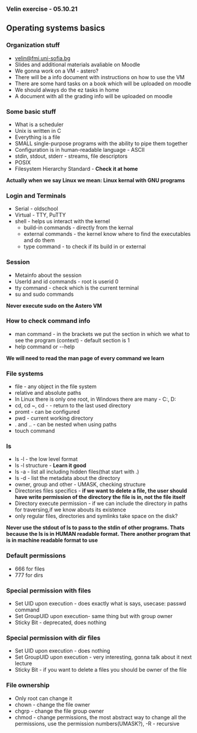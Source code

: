 ### Velin exercise - 05.10.21

## Operating systems basics

### Organization stuff
* velin@fmi.uni-sofia.bg
* Slides and additional materials avaliable on Moodle
* We gonna work on a VM - astero?
* There will be a info document with instructions on how to use the VM
* There are some hard tasks on a book which will be uploaded on moodle
* We should always do the ez tasks in home
* A document with all the grading info will be uploaded on moodle

### Some basic stuff
* What is a scheduler
* Unix is written in C
* Everything is a file
* SMALL single-purpose programs with the ability to pipe them together
* Configuration is in human-readable language - ASCII
* stdin, stdout, stderr - streams, file descriptors
* POSIX
* Filesystem Hierarchy Standard - **Check it at home**

**Actually when we say Linux we mean: Linux kernal with GNU programs**

### Login and Terminals
* Serial - oldschool
* Virtual - TTY, PuTTY
* shell - helps us interact with the kernel
    * build-in commands - directly from the kernal  
    * external commands - the kernel know where to find the executables and do them
    * type command - to check if its build in or external

### Session
* Metainfo about the session
* UserId and id commands - root is userid 0
* tty command - check which is the current terminal
* su and sudo commands

**Never execute sudo on the Astero VM**

### How to check command info
* man command - in the brackets we put the section in which we what to see the
program (context) - default section is 1
* help command or --help

**We will need to read the man page of every command we learn**

### File systems
* file - any object in the file system
* relative and absolute paths
* In Linux there is only one root, in Windows there are many - C:, D:
* cd, cd ~, cd - - return to the last used directory
* promt - can be configured
* pwd - current working directory
* . and .. - can be nested when using paths
* touch command

### ls
* ls -l - the low level format
* ls -l structure - **Learn it good**
* ls -a - list all including hidden files(that start with .)
* ls -d - list the metadata about the directory
* owner, group and other - UMASK, checking structure
* Directories files specifics - **if we want to delete a file, the user should
have write permission of the directory the file is in, not the file itself**
* Directory execute permission - if we can include the directory in paths for
traversing,if we know abouts its existence
* only regular files, directories and symlinks take space on the disk?

**Never use the stdout of ls to pass to the stdin of other programs.
Thats because the ls is in HUMAN readable format. There another program
that is in machine readable format to use**

### Default permissions
* 666 for files
* 777 for dirs

### Special permission with files
* Set UID upon execution - does exactly what is says, usecase: passwd command
* Set GroupUID upon execution- same thing but with group owner
* Sticky Bit - deprecated, does nothing

### Special permission with dir files
* Set UID upon execution - does nothing
* Set GroupUID upon execution - very interesting, gonna talk about it next lecture
* Sticky Bit - if you want to delete a files you should be owner of the file

### File ownership
* Only root can change it
* chown - change the file owner
* chgrp - change the file group owner
* chmod - change permissions, the most abstract way to change all the
permissions, use the permission numbers(UMASK?), -R - recursive